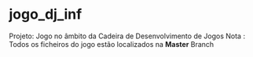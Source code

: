 # jogo_dj_inf

Projeto: Jogo no âmbito da Cadeira de Desenvolvimento de Jogos
Nota : Todos os ficheiros do jogo estão localizados na <b>Master</b> Branch
